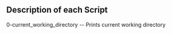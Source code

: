 Description of each Script
-----------
0-current_working_directory -- Prints current working directory
